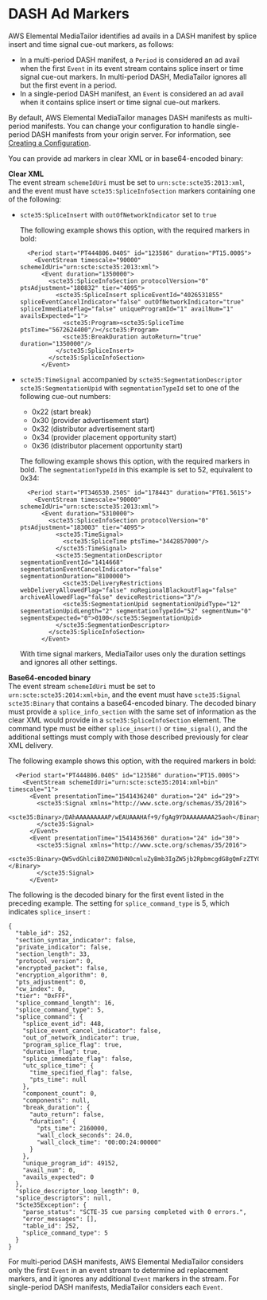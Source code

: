 # DASH Ad Markers<a name="dash-ad-markers"></a>

AWS Elemental MediaTailor identifies ad avails in a DASH manifest by splice insert and time signal cue\-out markers, as follows: 
+ In a multi\-period DASH manifest, a `Period` is considered an ad avail when the first `Event` in its event stream contains splice insert or time signal cue\-out markers\. In multi\-period DASH, MediaTailor ignores all but the first event in a period\.
+ In a single\-period DASH manifest, an `Event` is considered an ad avail when it contains splice insert or time signal cue\-out markers\.

By default, AWS Elemental MediaTailor manages DASH manifests as multi\-period manifests\. You can change your configuration to handle single\-period DASH manifests from your origin server\. For information, see [Creating a Configuration](configurations-create.md)\.

You can provide ad markers in clear XML or in base64\-encoded binary:

**Clear XML**  
The event stream `schemeIdUri` must be set to `urn:scte:scte35:2013:xml`, and the event must have `scte35:SpliceInfoSection` markers containing one of the following: 
+ `scte35:SpliceInsert` with `outOfNetworkIndicator` set to `true`

  The following example shows this option, with the required markers in bold: 

  ```
    <Period start="PT444806.040S" id="123586" duration="PT15.000S">
      <EventStream timescale="90000" schemeIdUri="urn:scte:scte35:2013:xml">
        <Event duration="1350000">
          <scte35:SpliceInfoSection protocolVersion="0" ptsAdjustment="180832" tier="4095">
            <scte35:SpliceInsert spliceEventId="4026531855" spliceEventCancelIndicator="false" outOfNetworkIndicator="true" spliceImmediateFlag="false" uniqueProgramId="1" availNum="1" availsExpected="1">
              <scte35:Program><scte35:SpliceTime ptsTime="5672624400"/></scte35:Program>
              <scte35:BreakDuration autoReturn="true" duration="1350000"/>
            </scte35:SpliceInsert>
          </scte35:SpliceInfoSection>
        </Event>
  ```
+ `scte35:TimeSignal` accompanied by `scte35:SegmentationDescriptor` `scte35:SegmentationUpid` with `segmentationTypeId` set to one of the following cue\-out numbers: 
  + 0x22 \(start break\)
  + 0x30 \(provider advertisement start\)
  + 0x32 \(distributor advertisement start\)
  + 0x34 \(provider placement opportunity start\)
  + 0x36 \(distributor placement opportunity start\)

  The following example shows this option, with the required markers in bold\. The `segmentationTypeId` in this example is set to 52, equivalent to 0x34: 

  ```
    <Period start="PT346530.250S" id="178443" duration="PT61.561S">
      <EventStream timescale="90000" schemeIdUri="urn:scte:scte35:2013:xml">
        <Event duration="5310000">
          <scte35:SpliceInfoSection protocolVersion="0" ptsAdjustment="183003" tier="4095">
            <scte35:TimeSignal>
              <scte35:SpliceTime ptsTime="3442857000"/>
            </scte35:TimeSignal>
            <scte35:SegmentationDescriptor segmentationEventId="1414668" segmentationEventCancelIndicator="false" segmentationDuration="8100000">
              <scte35:DeliveryRestrictions webDeliveryAllowedFlag="false" noRegionalBlackoutFlag="false" archiveAllowedFlag="false" deviceRestrictions="3"/>
              <scte35:SegmentationUpid segmentationUpidType="12" segmentationUpidLength="2" segmentationTypeId="52" segmentNum="0" segmentsExpected="0">0100</scte35:SegmentationUpid>
            </scte35:SegmentationDescriptor>
          </scte35:SpliceInfoSection>
        </Event>
  ```

  With time signal markers, MediaTailor uses only the duration settings and ignores all other settings\. 

**Base64\-encoded binary**  
The event stream `schemeIdUri` must be set to `urn:scte:scte35:2014:xml+bin`, and the event must have `scte35:Signal` `scte35:Binary` that contains a base64\-encoded binary\. The decoded binary must provide a `splice_info_section` with the same set of information as the clear XML would provide in a `scte35:SpliceInfoSection` element\. The command type must be either `splice_insert()` or `time_signal()`, and the additional settings must comply with those described previously for clear XML delivery\. 

The following example shows this option, with the required markers in bold:

```
  <Period start="PT444806.040S" id="123586" duration="PT15.000S">
    <EventStream schemeIdUri="urn:scte:scte35:2014:xml+bin" timescale="1">
      <Event presentationTime="1541436240" duration="24" id="29">
        <scte35:Signal xmlns="http://www.scte.org/schemas/35/2016">
          <scte35:Binary>/DAhAAAAAAAAAP/wEAUAAAHAf+9/fgAg9YDAAAAAAAA25aoh</Binary>
        </scte35:Signal>
      </Event>
      <Event presentationTime="1541436360" duration="24" id="30">
        <scte35:Signal xmlns="http://www.scte.org/schemas/35/2016">
          <scte35:Binary>QW5vdGhlciB0ZXN0IHN0cmluZyBmb3IgZW5jb2RpbmcgdG8gQmFzZTY0IGVuY29kZWQgYmluYXJ5Lg==</Binary>
        </scte35:Signal>
      </Event>
```

The following is the decoded binary for the first event listed in the preceding example\. The setting for `splice_command_type` is 5, which indicates `splice_insert` : 

```
{
  "table_id": 252,
  "section_syntax_indicator": false,
  "private_indicator": false,
  "section_length": 33,
  "protocol_version": 0,
  "encrypted_packet": false,
  "encryption_algorithm": 0,
  "pts_adjustment": 0,
  "cw_index": 0,
  "tier": "0xFFF",
  "splice_command_length": 16,
  "splice_command_type": 5,
  "splice_command": {
    "splice_event_id": 448,
    "splice_event_cancel_indicator": false,
    "out_of_network_indicator": true,
    "program_splice_flag": true,
    "duration_flag": true,
    "splice_immediate_flag": false,
    "utc_splice_time": {
      "time_specified_flag": false,
      "pts_time": null
    },
    "component_count": 0,
    "components": null,
    "break_duration": {
      "auto_return": false,
      "duration": {
        "pts_time": 2160000,
        "wall_clock_seconds": 24.0,
        "wall_clock_time": "00:00:24:00000"
      }
    },
    "unique_program_id": 49152,
    "avail_num": 0,
    "avails_expected": 0
  },
  "splice_descriptor_loop_length": 0,
  "splice_descriptors": null,
  "Scte35Exception": {
    "parse_status": "SCTE-35 cue parsing completed with 0 errors.",
    "error_messages": [],
    "table_id": 252,
    "splice_command_type": 5
  }
}
```

For multi\-period DASH manifests, AWS Elemental MediaTailor considers only the first `Event` in an event stream to determine ad replacement markers, and it ignores any additional `Event` markers in the stream\. For single\-period DASH manifests, MediaTailor considers each `Event`\.